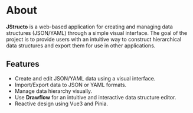 # About

**JStructo** is a web-based application for creating and managing data structures (JSON/YAML) through a simple visual interface. The goal of the project is to provide users with an intuitive way to construct hierarchical data structures and export them for use in other applications.

## Features

- Create and edit JSON/YAML data using a visual interface.
- Import/Export data to JSON or YAML formats.
- Manage data hierarchy visually.
- Use **Drawflow** for an intuitive and interactive data structure editor.
- Reactive design using Vue3 and Pinia.
